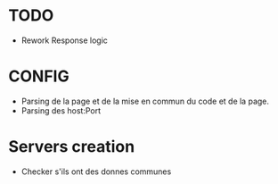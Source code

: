 # TODO
 - Rework Response logic



# CONFIG
 - Parsing de la page et de la mise en commun du code et de la page.
 - Parsing des host:Port

# Servers creation
 - Checker s'ils ont des donnes communes
